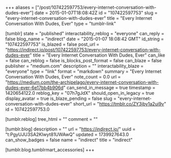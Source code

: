 +++
aliases = ["/post/107422597753/every-internet-conversation-with-dudes-ever"]
date = 2015-01-07T18:08:42Z
id = "107422597753"
slug = "every-internet-conversation-with-dudes-ever"
title = "Every Internet Conversation With Dudes, Ever"
type = "tumblr-link"

[tumblr]
state = "published"
interactability_reblog = "everyone"
can_reply = false
blog_name = "indirect"
date = "2015-01-07 18:08:42 GMT"
id_string = "107422597753"
is_blazed = false
post_url = "https://indirect.io/post/107422597753/every-internet-conversation-with-dudes-ever"
title = "Every Internet Conversation With Dudes, Ever"
can_like = false
can_reblog = false
is_blocks_post_format = false
can_blaze = false
publisher = "medium.com"
description = ""
interactability_blaze = "everyone"
type = "link"
format = "markdown"
summary = "Every Internet Conversation With Dudes, Ever"
note_count = 0.0
url = "https://medium.com/the-archipelago/every-internet-conversation-with-dudes-ever-6e17bb4b906d"
can_send_in_message = true
timestamp = 1420654122.0
reblog_key = "07h7gJdX"
should_open_in_legacy = true
display_avatar = true
is_blaze_pending = false
slug = "every-internet-conversation-with-dudes-ever"
short_url = "https://tmblr.co/ZY3jby1a2ui9v"
id = 107422597753.0

[tumblr.reblog]
tree_html = ""
comment = ""

[tumblr.blog]
description = ""
url = "https://indirect.io/"
uuid = "t:PgyUJU3SA2Klwyt81UWAwQ"
updated = 1739927643.0
can_show_badges = false
name = "indirect"
title = "indirect"

[tumblr.blog.tumblrmart_accessories]
+++
